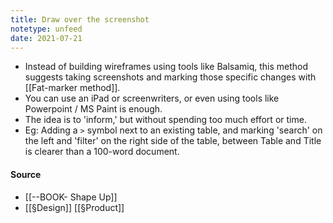 ```yaml
---
title: Draw over the screenshot
notetype: unfeed
date: 2021-07-21
---
```


- Instead of building wireframes using tools like Balsamiq, this method suggests taking screenshots and marking those specific changes with [[Fat-marker method]]. 
- You can use an iPad or screenwriters, or even using tools like Powerpoint / MS Paint is enough. 
- The idea is to 'inform,' but without spending too much effort or time. 
- Eg: Adding a `>` symbol next to an existing table, and marking 'search' on the left and 'filter' on the right side of the table, between Table and Title is clearer than a 100-word document. 

#### Source 
- [[--BOOK- Shape Up]]
- [[§Design]] [[§Product]]
